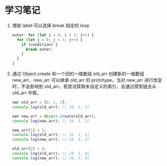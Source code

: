 # 学习笔记

1. 借助 label 可以选择 break 指定的 loop

   ```javascript
   outer: for (let i = 0; i < 3; i++) {
     for (let j = 0; j < 3; j++) {
       if (condition) {
         break outer;
       }
     }
   }
   ```

   

2. 通过 Object.create 和一个旧的一维数组 old_arr 创建新的一维数组 new_arr，new_arr 可以继承 old_arr 的 prototype。当对 new_arr 进行改变时，不会影响到 old_arr。若尝试获取未自定义的索引，会通过原型链去从 old_arr 中取。

   ```javascript
   var old_arr = [0, 1, 2];
   console.log(old_arr); // [0, 1, 2]
   
   var new_arr = Object.create(old_arr);
   console.log(new_arr); // [0, 1, 2]
   
   new_arr[1] = 3;
   console.log(old_arr); // [0, 1, 2]
   console.log(new_arr); // [0, 3, 2]
   
   old_arr[2] = 4;
   console.log(old_arr); // [0, 1, 4]
   console.log(new_arr); // [0, 3, 4]
   ```
